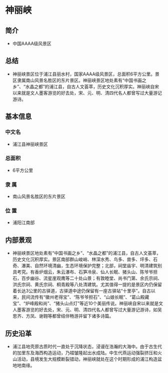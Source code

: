 # 神丽峡
## 简介
- 中国AAAA级风景区
## 总结
- 神丽峡景区位于浦江县丽水村，国家AAAA级风景区，总面积6平方公里。景区隶属南山风景名胜区的东片景区。神丽峡景区地处素有“中国书画之乡”、“水晶之都”的浦江县，自古人文荟萃，历史文化沉积厚实。神丽峡自宋以来就是文人墨客游览的好去处，宋、元、明、清四代名人都曾写过大量游记游诗。
## 基本信息
### 中文名
- 浦江县神丽峡景区
### 总面积
- 6平方公里
### 隶    属
- 南山风景名胜区的东片景区
### 位    置
- 浦阳江南部
## 内部景观
- 神丽峡景区地处素有“中国书画之乡”、“水晶之都”的浦江县，自古人文荟萃，历史文化沉积厚实。景区南部群山峻峭、林深水秀、鸟多、兽多、坪多、石奇、瀑美、自然环境清幽，生态环境保护完整；北部，祠堂庙宇、明清建筑别具考究。有香炉烟云，朱云瀑布、石笋冷泉、仙人长眠、猪头山、陈爷爷担石，百步幽谷、流星崖观鹰等二十处山景；有敦睦堂、尚书门第、余氏宗祠、洪氏宗祠、黄氏宗祠、桐青殿等八处清建筑。尤其值得一提的是景区内仍保留着长达3公里的古驿道，古驿道中途仍保留有一座古驿站“十里亭”。自古以来，民间流传有“徽州老得宝”、“陈爷爷担石”、“山娘长眠”、“葛山殿藏宝”、“炉峰殿和尚”、“猪头山点灯”等近10个美丽传说。神丽峡自宋以来就是文人墨客游览的好去处，宋、元、明、清四代名人都曾写过大量游记游诗，如吴思齐、方凤、谢翱等都曾结伴畅游并留下诸多诗篇。
## 历史沿革
- 浦江县地壳原古质时代一直处于沉降状态，浸谩在浩瀚的大海中。由于古生代的加里东及海西构造运动，乃褶皱隆起出水成陆。中生代燕运动强裂挤压和火山活动，县境发生大规模断裂错动，神丽峡就处在这个时期形成的浦江构造盆地地南缘。